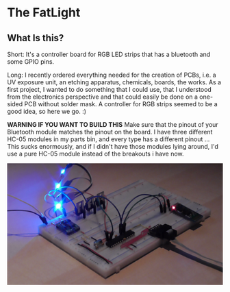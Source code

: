 The FatLight
======================================

What Is this?
-------------
Short: It's a controller board for RGB LED strips that has a bluetooth and some GPIO pins.

Long: I recently ordered everything needed for the creation of PCBs, i.e. a UV exposure unit,
an etching apparatus, chemicals, boards, the works. As a first project, I wanted to do something
that I could use, that I understood from the electronics perspective and that could easily be
done on a one-sided PCB without solder mask. A controller for RGB strips seemed to be a good idea, so here we go. :)

**WARNING IF YOU WANT TO BUILD THIS**
Make sure that the pinout of your Bluetooth module matches the pinout on the board. I have three different HC-05 modules in my parts bin, and every type has a different pinout ... This sucks enormously, and if I didn't have those modules lying around, I'd use a pure HC-05 module instead of the breakouts i have now.

![Image of the FatLight prototype](https://github.com/Zappes/avr-FatLight/blob/master/Doc/FatLight-Breadboard.jpg?raw=true)

